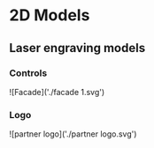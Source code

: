 # 2D Models

## Laser engraving models

### Controls

![Facade]('./facade 1.svg')

### Logo

![partner logo]('./partner logo.svg')